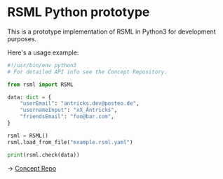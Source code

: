 # RSML Python prototype

This is a prototype implementation of RSML in Python3 for development purposes.

Here's a usage example:

```python
#!/usr/bin/env python3
# For detailed API info see the Concept Repository.

from rsml import RSML

data: dict = {
    "userEmail": "antricks.dev@posteo.de",
    "usernameInput": "xX_Äntrickś",
    "friendsEmail": "foo@bar.com",
}

rsml = RSML()
rsml.load_from_file("example.rsml.yaml")

print(rsml.check(data))
```

-> [Concept Repo](https://github.com/RuleSetLang/RSML-Concept)
